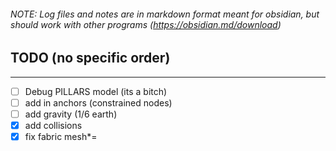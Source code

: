 ###### NOTE: Log files and notes are in markdown format meant for obsidian, but should work with other programs (https://obsidian.md/download)

## TODO (no specific order)
---
- [ ] Debug PILLARS model (its a bitch)
- [ ] add in anchors (constrained nodes)
- [ ] add gravity (1/6 earth)
- [x] add collisions
- [x] fix fabric mesh*=